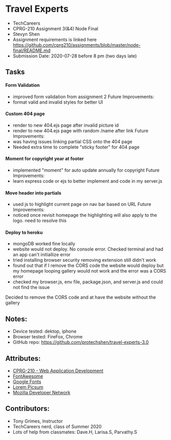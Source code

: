 # Travel Experts 
- TechCareers
- CPRG-210 Assignment 3(&4) Node Final
- Stevyn Shen
- Assignment requirements is linked here https://github.com/cprg210/assignments/blob/master/node-final/README.md
- Submission Date: 2020-07-28 before 8 pm (two  days late)


## Tasks

#### Form Validation
- improved form validation from assignment 2
Future Improvements:
- format valid and invalid styles for better UI

#### Custom 404 page
- render to new 404.ejs page after invalid picture id
- render to new 404.ejs page with random /name after link
Future Improvements:
- was having issues linking partial CSS onto the 404 page
- Needed extra time to complete "sticky footer" for 404 page

#### Moment for copyright year at footer
- implemented "moment" for auto update annually for copyright
Future Improvements:
- learn express code or ejs to better implement and code in my server.js

#### Move header into partials
- used js to highlight current page on nav bar based on URL
Future Improvements:
- noticed once revisit homepage the highlighting will also apply to the logo. need to resolve this

#### Deploy to heroku
- mongoDB worked fine locally
- website would not deploy. No console error. Checked terminal and had an app can't initiallize error
- tried installing browser security removing extension still didn't work
- found out that if I remove the CORS code the website would deploy but my homepage looping gallery would not work and the error was a CORS error
- checked my browser.js, env file, package.json, and server.js and could not find the issue

Decided to remove the CORS code and at have the website without the gallery


## Notes:
- Device tested: dektop, iphone 
- Browser tested: FireFox, Chrome
- GitHub repo: https://github.com/protechshen/travel-experts-3.0

## Attributes: 
- [CPRG-210 - Web Application Development](https://cprg210.github.io/)
- [FontAwesome](https://fontawesome.com/license/free)
- [Google Fonts](https://developers.google.com/fonts)
- [Lorem Picsum](https://picsum.photos)
- [Mozilla Developer Network](https://developer.mozilla.org/en-US/docs/Learn)

## Contributors: 
- Tony Grimes, Instructor
- TechCareers nerd, class of Summer 2020
- Lots of help from classmates: Dave.H, Larisa.S, Parvathy.S 






